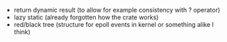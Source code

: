 * return dynamic result (to allow for example consistency with ? operator)
* lazy static (already forgotten how the crate works)
* red/black tree (structure for epoll events in kernel or something alike I think)